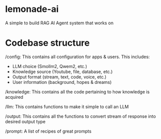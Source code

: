 # lemonade-ai
A simple to build RAG AI Agent system that works on 


# Codebase structure

/config: This contains all configuration for apps & users. This includes:

- LLM choice (Smollm2, Qwem2, etc.)
- Knowledge source (Youtube, file, database, etc.)
- Output format (stream, text, code, voice, etc.)
- User information (background, hopes & dreams)

/knowledge: This contains all the code pertaining to how knowledge is acquired

/llm: This contains functions to make it simple to call an LLM

/output: This contains all the functions to convert stream of response into desired output type

/prompt: A list of recipes of great prompts
